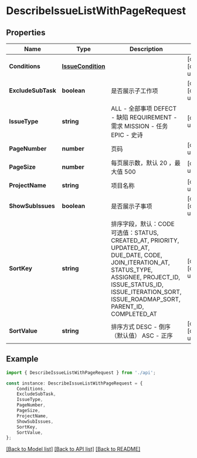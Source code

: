 # DescribeIssueListWithPageRequest


## Properties

Name | Type | Description | Notes
------------ | ------------- | ------------- | -------------
**Conditions** | [**IssueCondition**](IssueCondition.md) |  | [optional] [default to undefined]
**ExcludeSubTask** | **boolean** | 是否展示子工作项 | [optional] [default to undefined]
**IssueType** | **string** | ALL - 全部事项 DEFECT - 缺陷 REQUIREMENT - 需求 MISSION - 任务 EPIC - 史诗 | [default to undefined]
**PageNumber** | **number** | 页码 | [default to undefined]
**PageSize** | **number** | 每页展示数，默认 20 ，最大值 500 | [default to undefined]
**ProjectName** | **string** | 项目名称 | [default to undefined]
**ShowSubIssues** | **boolean** | 是否展示子事项 | [optional] [default to undefined]
**SortKey** | **string** | 排序字段，默认：CODE 可选值：STATUS, CREATED_AT, PRIORITY, UPDATED_AT, DUE_DATE, CODE, JOIN_ITERATION_AT, STATUS_TYPE, ASSIGNEE, PROJECT_ID, ISSUE_STATUS_ID, ISSUE_ITERATION_SORT, ISSUE_ROADMAP_SORT, PARENT_ID, COMPLETED_AT | [optional] [default to undefined]
**SortValue** | **string** |  排序方式 DESC - 倒序（默认值） ASC - 正序 | [optional] [default to undefined]

## Example

```typescript
import { DescribeIssueListWithPageRequest } from './api';

const instance: DescribeIssueListWithPageRequest = {
    Conditions,
    ExcludeSubTask,
    IssueType,
    PageNumber,
    PageSize,
    ProjectName,
    ShowSubIssues,
    SortKey,
    SortValue,
};
```

[[Back to Model list]](../README.md#documentation-for-models) [[Back to API list]](../README.md#documentation-for-api-endpoints) [[Back to README]](../README.md)
